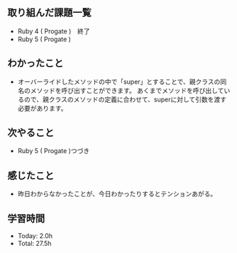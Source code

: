 ## 取り組んだ課題一覧
- Ruby 4 ( Progate )　終了
- Ruby 5 ( Progate )
## わかったこと
- オーバーライドしたメソッドの中で「super」とすることで、親クラスの同名のメソッドを呼び出すことができます。
あくまでメソッドを呼び出しているので、親クラスのメソッドの定義に合わせて、superに対して引数を渡す必要があります。
## 次やること
- Ruby 5 ( Progate )つづき
## 感じたこと
- 昨日わからなかったことが、今日わかったりするとテンションあがる。
## 学習時間
- Today: 2.0h
- Total: 27.5h
